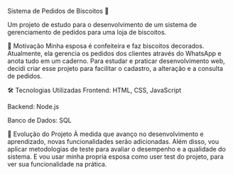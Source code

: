 Sistema de Pedidos de Biscoitos 🍪

Um projeto de estudo para o desenvolvimento de um sistema de gerenciamento de pedidos para uma loja de biscoitos.

📌 Motivação
Minha esposa é confeiteira e faz biscoitos decorados. Atualmente, ela gerencia os pedidos dos clientes através do WhatsApp e anota tudo em um caderno.
Para estudar e praticar desenvolvimento web, decidi criar esse projeto para facilitar o cadastro, a alteração e a consulta de pedidos.

🛠️ Tecnologias Utilizadas
Frontend: HTML, CSS, JavaScript

Backend: Node.js

Banco de Dados: SQL

🚀 Evolução do Projeto
À medida que avanço no desenvolvimento e aprendizado, novas funcionalidades serão adicionadas.
Além disso, vou aplicar metodologias de teste para avaliar o desempenho e a qualidade do sistema.
E vou usar minha propria esposa como user test do projeto, para ver sua funcionalidade na prática.

